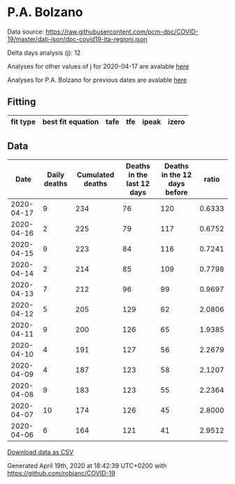 # P.A. Bolzano

Data source: https://raw.githubusercontent.com/pcm-dpc/COVID-19/master/dati-json/dpc-covid19-ita-regioni.json

Delta days analysis (j): 12

Analyses for other values of j for 2020-04-17 are avalable [here](../2020-04-17/README.md)

Analyses for P.A. Bolzano for previous dates are avalable [here](../README.md)

## Fitting 
|fit type|best fit equation|tafe|tfe|ipeak|izero|
|-------|-----|--------|------|---|---|

## Data
|Date|Daily deaths|Cumulated deaths|Deaths in the last 12 days|Deaths in the 12 days before|ratio|
|----|----------|-----------|-------|--------------------|-----|
|2020-04-17|9|234|76|120|0.6333|
|2020-04-16|2|225|79|117|0.6752|
|2020-04-15|9|223|84|116|0.7241|
|2020-04-14|2|214|85|109|0.7798|
|2020-04-13|7|212|96|99|0.9697|
|2020-04-12|5|205|129|62|2.0806|
|2020-04-11|9|200|126|65|1.9385|
|2020-04-10|4|191|127|56|2.2679|
|2020-04-09|4|187|123|58|2.1207|
|2020-04-08|9|183|123|55|2.2364|
|2020-04-07|10|174|126|45|2.8000|
|2020-04-06|6|164|121|41|2.9512|

[Download data as CSV](COVID-19_p.a._bolzano_j12_2020-04-17.csv)

Generated April 19th, 2020 at 18:42:39 UTC+0200 with https://github.com/robianc/COVID-19
